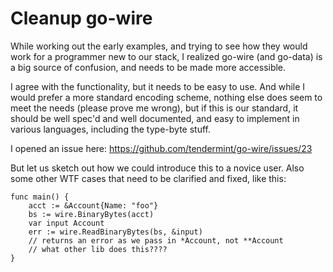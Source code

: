 # Cleanup go-wire

While working out the early examples, and trying to see how they would work
for a programmer new to our stack, I realized go-wire (and go-data) is a
big source of confusion, and needs to be made more accessible.

I agree with the functionality, but it needs to be easy to use.  And while
I would prefer a more standard encoding scheme, nothing else does seem
to meet the needs (please prove me wrong), but if this is our standard,
it should be well spec'd and well documented, and easy to implement in
various languages, including the type-byte stuff.

I opened an issue here: https://github.com/tendermint/go-wire/issues/23

But let us sketch out how we could introduce this to a novice user.
Also some other WTF cases that need to be clarified and fixed, like this:

```
func main() {
    acct := &Account{Name: "foo"}
    bs := wire.BinaryBytes(acct)
    var input Account
    err := wire.ReadBinaryBytes(bs, &input)
    // returns an error as we pass in *Account, not **Account
    // what other lib does this????
}
```
